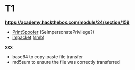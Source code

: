 # T1

**https://academy.hackthebox.com/module/24/section/159**

* [PrintSpoofer](https://github.com/itm4n/PrintSpoofer) (SeImpersonatePrivilege?)
* [impacket](https://github.com/fortra/impacket) ([smb](https://github.com/fortra/impacket/blob/master/examples/smbserver.py))

**xxx**

* base64 to copy-paste file transfer
* md5sum to ensure the file was correctly transferred
